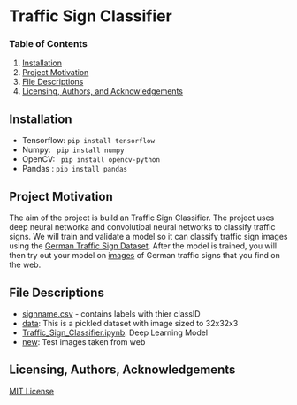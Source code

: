 # Traffic Sign Classifier

### Table of Contents
1. [Installation](#installation)
2. [Project Motivation](#motivation)
3. [File Descriptions](#files)
3. [Licensing, Authors, and Acknowledgements](#licensing)

## Installation <a name="installation"></a>

- Tensorflow: ```pip install tensorflow```
- Numpy: ``` pip install numpy```
- OpenCV: ``` pip install opencv-python```
- Pandas : ```pip install pandas```

## Project Motivation<a name="motivation"></a>
The aim of the project is build an Traffic Sign Classifier. The project uses deep neural networka and convolutioal neural networks to classify traffic signs. We will train and validate a model so it can classify traffic sign images using the [German Traffic Sign Dataset](data). After the model is trained, you will then try out your model on [images](new) of German traffic signs that you find on the web.

## File Descriptions <a name="files"></a>
- [signname.csv](/signnames.csv) - contains labels with thier classID
- [data](/data): This is a pickled dataset with image sized to 32x32x3
- [Traffic_Sign_Classifier.ipynb](/Traffic_Sign_Classifier.ipynb): Deep Learning Model
- [new](new): Test images taken from web 
## Licensing, Authors, Acknowledgements<a name="licensing"></a> 
[MIT License](/LICENSE)


